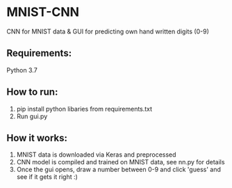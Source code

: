 # MNIST-CNN
CNN for MNIST data & GUI for predicting own hand written digits (0-9)

## Requirements:
Python 3.7

## How to run:
1) pip install python libaries from requirements.txt
2) Run gui.py

## How it works:
1) MNIST data is downloaded via Keras and preprocessed
2) CNN model is compiled and trained on MNIST data, see nn.py for details
3) Once the gui opens, draw a number between 0-9 and click 'guess' and see if it gets it right :)



